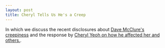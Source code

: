 ```yaml
---
layout: post
title: Cheryl Tells Us He's a Creep
---
```


In which we discuss the recent disclosures about [Dave McClure's creepiness][0] and the response by [Cheryl Yeoh on how he affected her and others.][1].

[0]: https://500hats.com/im-a-creep-i-m-sorry-d2c13e996ea0
[1]: https://cherylyeoh.com/2017/07/03/shedding-light-on-the-black-box-of-inappropriateness/
